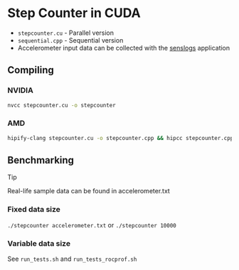 # Step Counter in CUDA

- `stepcounter.cu` - Parallel version
- `sequential.cpp` - Sequential version
- Accelerometer input data can be collected with the [senslogs](https://github.com/tyrex-team/senslogs) application

## Compiling

### NVIDIA

```bash
nvcc stepcounter.cu -o stepcounter
```

### AMD

```bash
hipify-clang stepcounter.cu -o stepcounter.cpp && hipcc stepcounter.cpp -o stepcounter
```

## Benchmarking

> [!TIP]
> Real-life sample data can be found in accelerometer.txt

### Fixed data size

`./stepcounter accelerometer.txt` or `./stepcounter 10000`

### Variable data size

See `run_tests.sh` and `run_tests_rocprof.sh`

